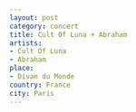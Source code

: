 ```yaml
---
layout: post
category: concert
title: Cult Of Luna + Abraham
artists: 
- Cult Of Luna
- Abraham
place: 
- Divan du Monde
country: France
city: Paris
---
```


